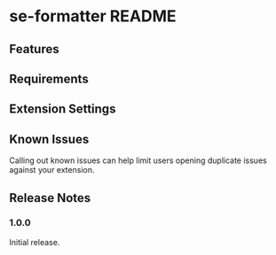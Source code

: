 # se-formatter README

## Features


## Requirements


## Extension Settings


## Known Issues

Calling out known issues can help limit users opening duplicate issues against your extension.

## Release Notes

### 1.0.0

Initial release.